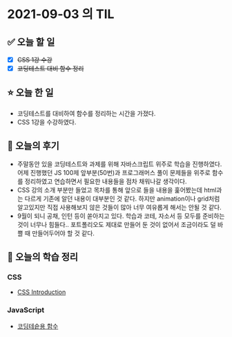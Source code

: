 # 2021-09-03 의 TIL

## ✅ 오늘 할 일

- [x] ~~CSS 1강 수강~~
- [x] ~~코딩테스트 대비 함수 정리~~

## ⭐ 오늘 한 일

- 코딩테스트를 대비하여 함수를 정리하는 시간을 가졌다.
- CSS 1강을 수강하였다.

## 💬 오늘의 후기

- 주말동안 있을 코딩테스트와 과제를 위해 자바스크립트 위주로 학습을 진행하였다. 어제 진행했던 JS 100제 앞부분(50번)과 프로그래머스 풀이 문제들을 위주로 함수를 정리하였고 연습하면서 필요한 내용들을 점차 채워나갈 생각이다.
- CSS 강의 소개 부분만 들었고 목차를 통해 앞으로 들을 내용을 훑어봤는데 html과는 다르게 기존에 알던 내용이 대부분인 것 같다. 하지만 animation이나 grid처럼 알고있지만 직접 사용해보지 않은 것들이 많아 너무 여유롭게 해서는 안될 것 같다.
- 9월이 되니 공채, 인턴 등이 쏟아지고 있다. 학습과 코테, 자소서 등 모두를 준비하는 것이 너무나 힘들다.. 포트폴리오도 제대로 만들어 둔 것이 없어서 조금이라도 덜 바쁠 때 만들어두어야 할 것 같다.

## 📕 오늘의 학습 정리

### CSS

- [CSS Introduction](https://github.com/ksy9926/zerobase-TIL/blob/master/CSS/introduction.md)

### JavaScript

- [코딩테슽용 함수](https://github.com/ksy9926/zerobase-TIL/blob/master/JavaScript/coding-test.md)
